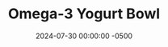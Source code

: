 ---
layout: post
title:  "Omega-3 Yogurt Bowl"
date:   2024-07-30 00:00:00 -0500
categories:
- Recipes
- Breakfast
permalink: /recipes/omega-3-yogurt-bowl
image: /assets/Food/Breakfast/Omega3 Yogurt/omega3-yogurt.jpg
ing: omega3yogurt-ing
facts: omega3yogurt-facts
section1: 
start2: 
section2: 
start3: 
section3: 
start4: 
section4: 
start5: 
section5: 
Prep: 5
Rest: 
Cook: 
Source1: https://youtu.be/z-HIVUD_Pb4?si=HBT2PH-oEvOYZMfs
Source2: 
whisk: https://s.samsungfood.com/F6Co4
tags: 
- yogurt
- plain nonfat greek yogurt
- nonfat yogurt
- greek yogurt
- omega-3 fatty acid
- omega 3 fatty acid
- kiwi
- walnuts
- walnut butter
- nuts
- natural nut butter
- nut butter
- cinnamon
- ginger
- nutmeg
- milk
- almond milk
- unsweetened vanilla almond milk
- unsweetened almond milk
- skim milk
- almond extract
- sunflower seed butter
- sunflower butter
- almond butter
Description: This yogurt bowl is packed full of Omega-3 fatty acids from both chia seeds and flax seeds. Omega-3 fatty acids are an essential nutrients, helping to lower inflammation, benefit brain and eye health, raise HDL, and so much more. It also has walnut butter (or any natural nut/seed butter) for some extra healthy fats, as well as being packed with fiber. It's still a great source of protein and complex carbs; a great way to start off your day
Instructions: 
- Mix all ingredients together in a bowl, top with finely diced kiwi, and enjoy
---